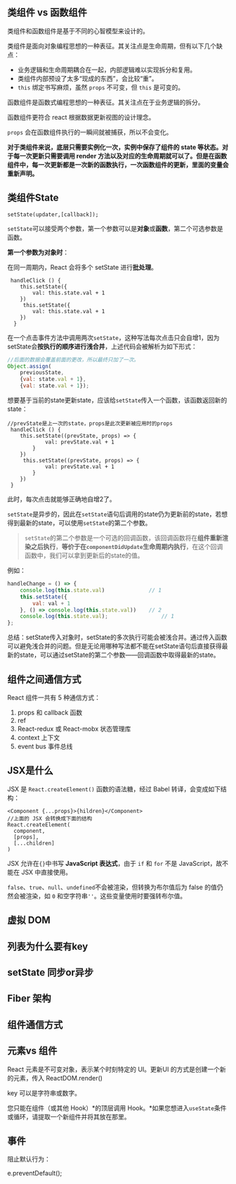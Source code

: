 ## 类组件 vs 函数组件

类组件和函数组件是基于不同的心智模型来设计的。

类组件是面向对象编程思想的一种表征。其关注点是生命周期，但有以下几个缺点：

- 业务逻辑和生命周期耦合在一起，内部逻辑难以实现拆分和复用。
- 类组件内部预设了太多“现成的东西”，会比较“重”。
- `this` 绑定书写麻烦，虽然 `props` 不可变，但 `this` 是可变的。

函数组件是函数式编程思想的一种表征。其关注点在于业务逻辑的拆分。

函数组件更符合 react 根据数据更新视图的设计理念。

`props` 会在函数组件执行的一瞬间就被捕获，所以不会变化。

**对于类组件来说，底层只需要实例化一次，实例中保存了组件的 state 等状态。对于每一次更新只需要调用 render 方法以及对应的生命周期就可以了。但是在函数组件中，每一次更新都是一次新的函数执行，一次函数组件的更新，里面的变量会重新声明。**

## 类组件State

```react
setState(updater,[callback]);
```

`setState`可以接受两个参数，第一个参数可以是**对象**或**函数**，第二个可选参数是函数。

**第一个参数为对象时**：

在同一周期内，React 会将多个 setState 进行**批处理**。

```react
 handleClick () {
    this.setState({
        val: this.state.val + 1
    })
     this.setState({
        val: this.state.val + 1
    })
  }
```

在一个点击事件方法中调用两次`setState`，这种写法每次点击只会自增1，因为setState会**按执行的顺序进行浅合并**，上述代码会被解析为如下形式：

```javascript
//后面的数据会覆盖前面的更改，所以最终只加了一次。
Object.assign(
    previousState,
    {val: state.val + 1},
    {val: state.val + 1});
```

想要基于当前的state更新state，应该给`setState`传入一个函数，该函数返回新的state：

```react
//prevState是上一次的state，props是此次更新被应用时的props
 handleClick () {
    this.setState((prevState, props) => {
            val: prevState.val + 1
        }
    })
     this.setState((prevState, props) => {
            val: prevState.val + 1
        }
    })
 }
```

此时，每次点击就能够正确地自增2了。

`setState`是异步的，因此在`setState`语句后调用的state仍为更新前的state，若想得到最新的state，可以使用`setState`的第二个参数。

> `setState`的第二个参数是一个可选的回调函数，该回调函数将在**组件重新渲染之后执行**，**等价于在`componentDidUpdate`生命周期内执行**，在这个回调函数中，我们可以拿到更新后的state的值。

例如：

````javascript
handleChange = () => {
    console.log(this.state.val)              // 1
    this.setState({
        val: val + 1
    }, () => console.log(this.state.val))    // 2
    console.log(this.state.val);         		 // 1
};
````

总结：setState传入对象时，setState的多次执行可能会被浅合并。通过传入函数可以避免浅合并的问题。但是无论用哪种写法都不能在setState语句后直接获得最新的state，可以通过setState的第二个参数——回调函数中取得最新的state。

## 组件之间通信方式

React 组件一共有 5 种通信方式：

1. props 和 callback 函数
2. ref
3. React-redux 或 React-mobx 状态管理库
4. context 上下文
5. event bus 事件总线



## JSX是什么

JSX 是 `React.createElement()` 函数的语法糖，经过 Babel 转译，会变成如下结构：

```react
<Component {...props}>{hildren}</Component>
//上面的 JSX 会转换成下面的结构
React.createElement(
  component,
  [props],
  [...children]
)
```

JSX 允许在`{}`中书写 **JavaScript 表达式**，由于 `if` 和 `for` 不是 JavaScript，故不能在 JSX 中直接使用。

`false`、`true`、`null`、`undefined`不会被渲染，但转换为布尔值后为 false 的值仍然会被渲染，如 `0` 和空字符串`''`。这些变量使用时要强转布尔值。

## 虚拟 DOM

## 列表为什么要有key

## setState 同步or异步

## Fiber 架构

## 组件通信方式

## 元素vs 组件

React 元素是不可变对象，表示某个时刻特定的 UI。更新UI 的方式是创建一个新的元素，传入 ReactDOM.render()

key 可以是字符串或数字。

您只能在组件（或其他 Hook）*的顶层调用 Hook。*如果您想进入`useState`条件或循环，请提取一个新组件并将其放在那里。

## 事件

阻止默认行为：

e.preventDefault();